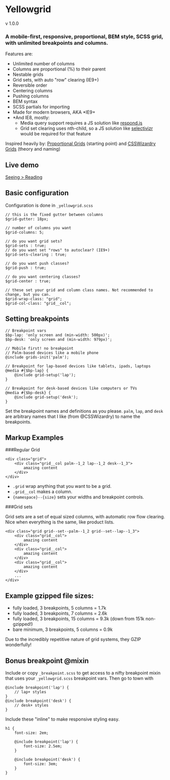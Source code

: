 # Yellowgrid

v 1.0.0

### A mobile-first, responsive, proportional, BEM style, SCSS grid, with unlimited breakpoints and columns.

Features are:

- Unlimited number of columns
- Columns are proportional (%) to their parent
- Nestable grids
- Grid sets, with auto "row" clearing (IE9+)
- Reversible order
- Centering columns
- Pushing columns
- BEM syntax
- SCSS partials for importing
- Made for modern browsers, AKA *IE9+
- *And IE8, mostly:
    - Media query support requires a JS solution like [respond.js](https://github.com/scottjehl/Respond)
    - Grid set clearing uses nth-child, so a JS solution like [selectivizr](http://selectivizr.com/) would be required for that feature

Inspired heavily by:
  [Proportional Grids](https://github.com/mattberridge/Proportional-Grids/) (starting point)
  and [CSSWizardry Grids](https://github.com/csswizardry/csswizardry-grids) (theory and naming)

## Live demo

[Seeing > Reading](http://matthewlein.github.io/yellowgrid/)

## Basic configuration

Configuration is done in `_yellowgrid.scss`

```
// this is the fixed gutter between columns
$grid-gutter: 18px;

// number of columns you want
$grid-columns: 5;

// do you want grid sets?
$grid-sets : true;
// do you want set "rows" to autoclear? (IE9+)
$grid-sets-clearing : true;

// do you want push classes?
$grid-push : true;

// do you want centering classes?
$grid-center : true;

// these set your grid and column class names. Not recommended to change, but you can.
$grid-wrap-class: "grid";
$grid-col-class: "grid__col";
```

## Setting breakpoints

```
// Breakpoint vars
$bp-lap: 'only screen and (min-width: 500px)';
$bp-desk: 'only screen and (min-width: 979px)';

// Mobile first! no breakpoint
// Palm-based devices like a mobile phone
@include grids-init('palm');

// Breakpoint for lap-based devices like tablets, ipads, laptops
@media #{$bp-lap} {
    @include grid-setup('lap');
}

// Breakpoint for desk-based devices like computers or TVs
@media #{$bp-desk} {
    @include grid-setup('desk');
}
```

Set the breakpoint names and definitions as you please. `palm`, `lap`, and `desk` are arbitrary names that I like (from @CSSWizardry) to name the breakpoints.

## Markup Examples

###Regular Grid
```
<div class="grid">
    <div class="grid__col palm--1_2 lap--1_2 desk--1_3">
        amazing content
    </div>
</div>
```
- `.grid` wrap anything that you want to be a grid.
- `.grid__col` makes a column.
- `{namespace}--{size}` sets your widths and breakpoint controls.

###Grid sets

Grid sets are a set of equal sized columns, with automatic row flow clearing. Nice when everything is the same, like product lists.
```
<div class="grid grid--set--palm--1_2 grid--set--lap--1_3">
    <div class="grid__col">
        amazing content
    </div>
    <div class="grid__col">
        amazing content
    </div>
    <div class="grid__col">
        amazing content
    </div>
    ...
</div>
```

## Example gzipped file sizes:

  - fully loaded, 3 breakpoints, 5 columns = 1.7k
  - fully loaded, 3 breakpoints, 7 columns = 2.6k
  - fully loaded, 3 breakpoints, 15 columns = 9.3k (down from 151k non-gzipped!)
  - bare minimum, 3 breakpoints, 5 columns = 0.9k

Due to the incredibly repetitive nature of grid systems, they GZIP wonderfully!

## Bonus breakpoint @mixin

Include or copy `_breakpoint.scss` to get access to a nifty breakpoint mixin that uses your `_yellowgrid.scss` breakpoint vars. Then go to town with

```
@include breakpoint('lap') {
    // lap+ styles
}
@include breakpoint('desk') {
    // desk+ styles
}
```
Include these "inline" to make responsive styling easy.
```
h1 {
    font-size: 2em;

    @include breakpoint('lap') {
        font-size: 2.5em;
    }

    @include breakpoint('desk') {
        font-size: 3em;
    }
}
```
